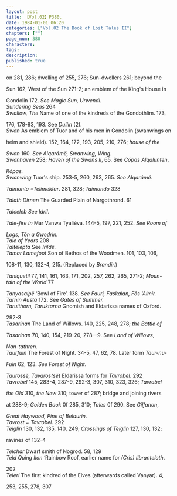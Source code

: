 ```yaml
---
layout: post
title: 【Vol.02】P380.
date: 1984-01-01 06:20
categories: ["Vol.02 The Book of Lost Tales II"]
chapters: [""]
page_num: 380
characters: 
tags: 
description: 
published: true
---
```


<p style="text-indent: 0;">
on 281, 286; dwelling of 255, 276; Sun-dwellers 261; beyond the
</p>

Sun 162, West of the Sun 271-2; an emblem of the King's House in

Gondolin 172. <I>See Magic Sun, Urwendi.<BR>Sundering Seas</I> 264<BR><I>Swallow, The</I> Name of one of the kindreds of the Gondothlim. 173,

176, 178-83, 193. See <I>Duilin</I> (2).<BR><I>Swan</I> As emblem of Tuor and of his men in Gondolin (swanwings on

helm and shield). 152, 164, 172, 193, 205, 210, 276; <I>house of the</I>

<I>Swan</I> 160. <I>See Alqarámë, Swanwing, Wing.<BR>Swanhaven</I> 258; <I>Haven of the Swans II</I>, 65. See <I>Cópas Alqalunten</I>,

<I>Kópas.<BR>Swanwing</I> Tuor's ship. 253-5, 260, 263, 265. <I>See Alqarámë</I>.

<I>Taimonto =Telimektar</I>. 281, 328; <I>Taimondo</I> 328

<I>Talath Dirnen</I> The Guarded Plain of Nargothrond. 61

<I>Talceleb See Idril</I>.

<I>Tale-fire In</I> Mar Vanwa Tyaliéva. 144-5, 197, 221, 252. <I>See Room of</I>

<I>Logs, Tôn a Gwedrin.<BR>Tale of Years</I> 208<BR><I>Taltelepta</I> See <I>Irildë.<BR>Tamar Lamefoot</I> Son of Bethos of the Woodmen. 101, 103, 106,

108-11, 130, 132-4, 215. (Replaced by <I>Brandir.</I>)

<I>Taniquetil</I> 77, 141, 161, 163, 171, 202, 257, 262, 265, 271-2; <I>Moun- <BR>tain of the World</I> 77

<I>Tanyasalpë</I> ‘Bowl of Fire’. 138. <I>See Fauri, Faskalan, Fôs ‘Almir.<BR>Tarnin Austa</I> 172. See <I>Gates of Summer.<BR>Taruithorn, Taruktarna</I> Gnomish and Eldarissa names of Oxford.

292-3<BR><I>Tasarinan</I> The Land of Willows. 140, 225, 248, 278; <I>the Battle of</I>

<I>Tasarinan</I> 70, 140, 154, 219-20, 278—9. See <I>Land of Willows</I>,

<I>Nan-tathren.<BR>Taurfuin</I> The Forest of Night. 34-5, 47, 62, 78. Later form <I>Taur-nu-</I>

<I>Fuin</I> 62, 123. <I>See Forest of Night</I>.

<I>Taurossë, Tavaros(së</I>) Eldarissa forms for <I>Tavrobel</I>. 292<BR><I>Tavrobel</I> 145, 283-4, 287-9, 292-3, 307, 310, 323, 326; <I>Tavrobel</I>

<I>the Old</I> 310, <I>the New</I> 310; tower of 287; bridge and joining rivers

at 288-9; <I>Golden Book</I> 0f 285, 310; <I>Tales</I> 0f 290. See <I>Gilfanon</I>,

<I>Great Haywood, Pine of Belaurin.<BR>Tavrost = Tavrobel</I>. 292<BR><I>Teiglin</I> 130, 132, 135, 140, 249; <I>Crossings of Teiglin</I> 127, 130, 132;

ravines of 132-4

<I>Telchar</I> Dwarf smith of Nogrod. 58, 129<BR><I>Teld Quing Ilon</I> ‘Rainbow Roof, earlier name for <I>(Cris) Ilbranteloth</I>.

202<BR><I>Teleri</I> The first kindred of the Elves (afterwards called Vanyar). 4,

253, 255, 278, 307

